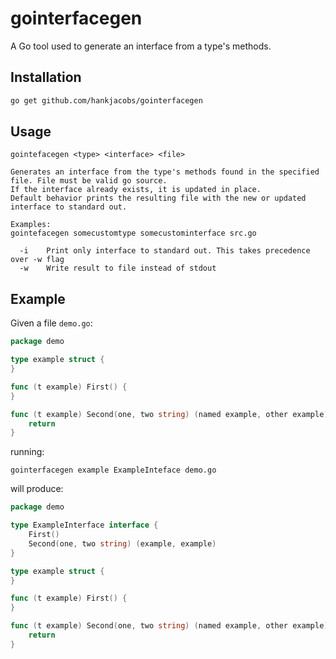 # gointerfacegen

A Go tool used to generate an interface from a type's methods.

## Installation

```bash
go get github.com/hankjacobs/gointerfacegen
```

## Usage

```text
gointefacegen <type> <interface> <file>

Generates an interface from the type's methods found in the specified file. File must be valid go source. 
If the interface already exists, it is updated in place.
Default behavior prints the resulting file with the new or updated interface to standard out. 

Examples:
gointefacegen somecustomtype somecustominterface src.go

  -i    Print only interface to standard out. This takes precedence over -w flag
  -w    Write result to file instead of stdout
```

## Example

Given a file `demo.go`:

```go
package demo

type example struct {
}

func (t example) First() {
}

func (t example) Second(one, two string) (named example, other example) {
    return
}

```

running:

```shell
gointerfacegen example ExampleInteface demo.go
```

will produce:

```go
package demo

type ExampleInterface interface {
    First()
    Second(one, two string) (example, example)
}

type example struct {
}

func (t example) First() {
}

func (t example) Second(one, two string) (named example, other example) {
    return
}
```